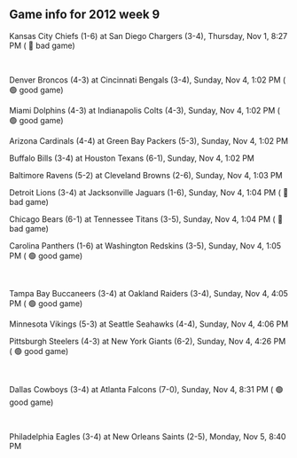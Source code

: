 ## Game info for 2012 week 9
Kansas City Chiefs (1-6) at San Diego Chargers (3-4), Thursday, Nov 1, 8:27 PM (	:red_circle: bad game)


<br/>

Denver Broncos (4-3) at Cincinnati Bengals (3-4), Sunday, Nov 4, 1:02 PM (	:green_circle: good game)

Miami Dolphins (4-3) at Indianapolis Colts (4-3), Sunday, Nov 4, 1:02 PM (	:green_circle: good game)

Arizona Cardinals (4-4) at Green Bay Packers (5-3), Sunday, Nov 4, 1:02 PM

Buffalo Bills (3-4) at Houston Texans (6-1), Sunday, Nov 4, 1:02 PM

Baltimore Ravens (5-2) at Cleveland Browns (2-6), Sunday, Nov 4, 1:03 PM

Detroit Lions (3-4) at Jacksonville Jaguars (1-6), Sunday, Nov 4, 1:04 PM (	:red_circle: bad game)

Chicago Bears (6-1) at Tennessee Titans (3-5), Sunday, Nov 4, 1:04 PM (	:red_circle: bad game)

Carolina Panthers (1-6) at Washington Redskins (3-5), Sunday, Nov 4, 1:05 PM (	:green_circle: good game)


<br/>

Tampa Bay Buccaneers (3-4) at Oakland Raiders (3-4), Sunday, Nov 4, 4:05 PM (	:green_circle: good game)

Minnesota Vikings (5-3) at Seattle Seahawks (4-4), Sunday, Nov 4, 4:06 PM

Pittsburgh Steelers (4-3) at New York Giants (6-2), Sunday, Nov 4, 4:26 PM (	:green_circle: good game)


<br/>

Dallas Cowboys (3-4) at Atlanta Falcons (7-0), Sunday, Nov 4, 8:31 PM (	:green_circle: good game)


<br/>

Philadelphia Eagles (3-4) at New Orleans Saints (2-5), Monday, Nov 5, 8:40 PM

